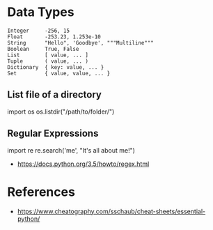 # Data Types

    Integer     -256, 15
    Float       -253.23, 1.253e-10
    String      "­Hello", 'Goodbye', """­Multiline­"""
    Boolean     True, False
    List        [ value, ... ]
    Tuple       ( value, ... )
    Dictionary  { key: value, ... }
    Set         { value, value, ... }

## List file of a directory
   import os
   os.listdir("/path/to/folder/")

## Regular Expressions
   import re
   re.search('me', "It's all about me!")

* https://docs.python.org/3.5/howto/regex.html

# References
* https://www.cheatography.com/sschaub/cheat-sheets/essential-python/
